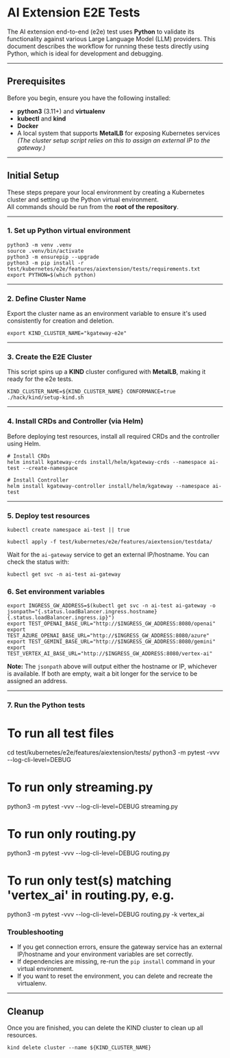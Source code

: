# AI Extension E2E Tests

The AI extension end-to-end (e2e) test uses **Python** to validate its functionality against various Large Language Model (LLM) providers. This document describes the workflow for running these tests directly using Python, which is ideal for development and debugging.

-----

## Prerequisites

Before you begin, ensure you have the following installed:

  - **python3** (3.11+) and **virtualenv**
  - **kubectl** and **kind**
  - **Docker**
  - A local system that supports **MetalLB** for exposing Kubernetes services  
    *(The cluster setup script relies on this to assign an external IP to the gateway.)*

-----

## Initial Setup

These steps prepare your local environment by creating a Kubernetes cluster and setting up the Python virtual environment.  
All commands should be run from the **root of the repository**.

-----

### 1. Set up Python virtual environment

```
python3 -m venv .venv
source .venv/bin/activate
python3 -m ensurepip --upgrade
python3 -m pip install -r test/kubernetes/e2e/features/aiextension/tests/requirements.txt
export PYTHON=$(which python)
```

-----

### 2. Define Cluster Name

Export the cluster name as an environment variable to ensure it's used consistently for creation and deletion.

```
export KIND_CLUSTER_NAME="kgateway-e2e"
```

-----

### 3. Create the E2E Cluster

This script spins up a **KIND** cluster configured with **MetalLB**, making it ready for the e2e tests.

```
KIND_CLUSTER_NAME=${KIND_CLUSTER_NAME} CONFORMANCE=true ./hack/kind/setup-kind.sh
```

-----

### 4. Install CRDs and Controller (via Helm)

Before deploying test resources, install all required CRDs and the controller using Helm.

```
# Install CRDs
helm install kgateway-crds install/helm/kgateway-crds --namespace ai-test --create-namespace

# Install Controller
helm install kgateway-controller install/helm/kgateway --namespace ai-test
```
-----

### 5. Deploy test resources

```
kubectl create namespace ai-test || true

kubectl apply -f test/kubernetes/e2e/features/aiextension/testdata/
```

Wait for the `ai-gateway` service to get an external IP/hostname. You can check the status with:

```
kubectl get svc -n ai-test ai-gateway
```

### 6. Set environment variables

```
export INGRESS_GW_ADDRESS=$(kubectl get svc -n ai-test ai-gateway -o jsonpath="{.status.loadBalancer.ingress.hostname}{.status.loadBalancer.ingress.ip}")
export TEST_OPENAI_BASE_URL="http://$INGRESS_GW_ADDRESS:8080/openai"
export TEST_AZURE_OPENAI_BASE_URL="http://$INGRESS_GW_ADDRESS:8080/azure"
export TEST_GEMINI_BASE_URL="http://$INGRESS_GW_ADDRESS:8080/gemini"
export TEST_VERTEX_AI_BASE_URL="http://$INGRESS_GW_ADDRESS:8080/vertex-ai"
```

**Note:** The `jsonpath` above will output either the hostname or IP, whichever is available. If both are empty, wait a bit longer for the service to be assigned an address.

-----

### 7. Run the Python tests

# To run all test files
cd test/kubernetes/e2e/features/aiextension/tests/
python3 -m pytest -vvv --log-cli-level=DEBUG

# To run only streaming.py
python3 -m pytest -vvv --log-cli-level=DEBUG streaming.py

# To run only routing.py
python3 -m pytest -vvv --log-cli-level=DEBUG routing.py

# To run only test(s) matching 'vertex_ai' in routing.py, e.g.
python3 -m pytest -vvv --log-cli-level=DEBUG routing.py -k vertex_ai


### Troubleshooting

  - If you get connection errors, ensure the gateway service has an external IP/hostname and your environment variables are set correctly.
  - If dependencies are missing, re-run the `pip install` command in your virtual environment.
  - If you want to reset the environment, you can delete and recreate the virtualenv.

-----

## Cleanup

Once you are finished, you can delete the KIND cluster to clean up all resources.

```
kind delete cluster --name ${KIND_CLUSTER_NAME}
```